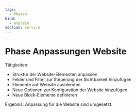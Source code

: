 ```yaml
---
tags:
  - Phasen
kind:
  - explain
section: service
---
```


# Phase Anpassungen Website

Tätigkeiten:

- Struktur der Website-Elementen anpassen
- Felder und Filter zur Steuerung der Sichtbarkeit hinzufügen
- Elemente auf Website ausblenden
- Neue Optionen zur Konfiguration der Website hinzufügen
- Neue Block-Elemente definieren

Ergebnis: Anpassung für die Website sind umgesetzt.
